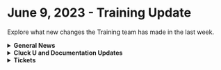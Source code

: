 # June 9, 2023 - Training Update

Explore what new changes the Training team has made in the last week.

<details>

<summary><strong>General News</strong></summary>

* Updates to the Getting Started Section of Documentation is coming soon:
  * New videos on identifying and scoping out business process automation
* Rewst 105 to be scheduled soon

</details>

<details>

<summary><strong>Cluck U and Documentation Updates</strong></summary>

* [Ingram Micro Cloud Integration](../../../documentation/configuration/integrations/integration-guides/licensing/ingram-micro-integration-setup.md) Doc added
* [New Prebuilt Automations](https://github.com/RewstApp/gitbook/blob/main/gitbook/external_docs/updates/cs-and-training-updates/broken-reference/README.md) section in rewst.help
  * Incoming Crate and Workflow Docs incoming
* Company filter information added to Datto page
* Added initial least privledged access information for:
  * Pax8
  * ITGlue
  * Connectwise Automate
* Open Mic - June 2nd Video and Page Added
* Bugfixes:
  * Fixed outdated workflow name in Connectwise Pod Documentation
  * Updated formatting in the Conditional Access Best Practices Documentation

</details>

<details>

<summary><strong>Tickets</strong></summary>

With the ROC now using Halo for their ticketing system, this is when you should find a ticket created for you!

* [ ] A discussion with a ROC engineer that doesn't result in a fix on first discussion
* [ ] If you have a call to troubleshoot, create workflows or other ROC work
* [ ] For all onboarding or expansion work
* [ ] If a call results in a new workflow idea or request

If you'd like to manually create a ticket yourself, review the "Rewst Support" section at the bottom of this page.

</details>
